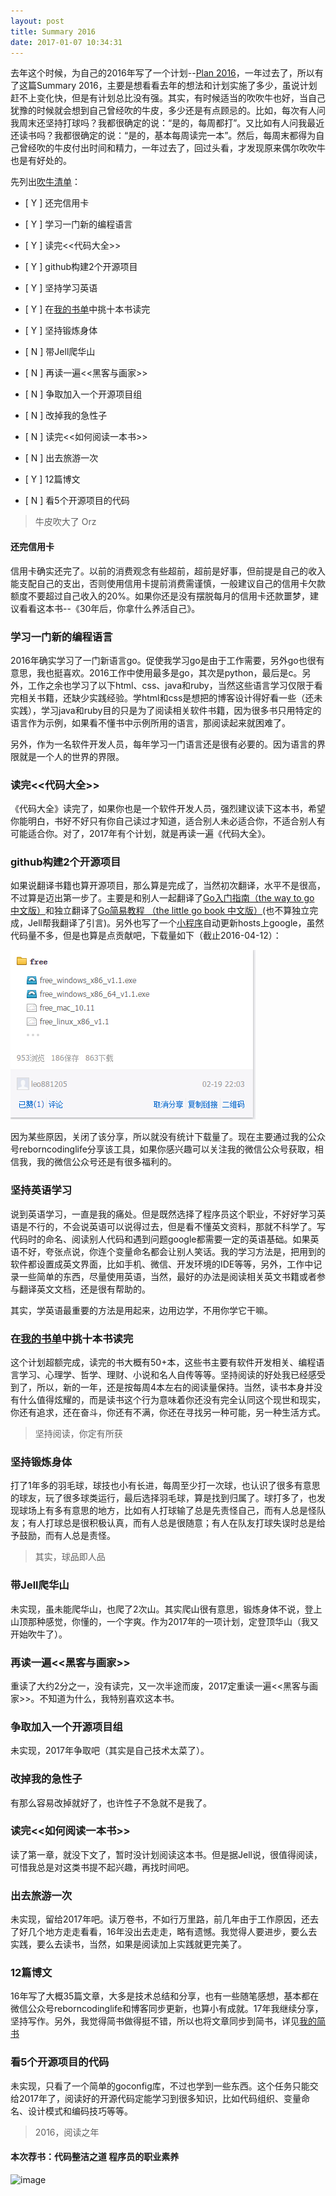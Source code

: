 ```yaml
---
layout: post
title: Summary 2016
date: 2017-01-07 10:34:31
---
```


去年这个时候，为自己的2016年写了一个计划--[Plan 2016](http://reborncodinglife.com/2016/01/13/plan-2016/)，一年过去了，所以有了这篇Summary 2016，主要是想看看去年的想法和计划实施了多少，虽说计划赶不上变化快，但是有计划总比没有强。其实，有时候适当的吹吹牛也好，当自己犹豫的时候就会想到自己曾经吹的牛皮，多少还是有点顾忌的。比如，每次有人问我周末还坚持打球吗？我都很确定的说：“是的，每周都打”。又比如有人问我最近还读书吗？我都很确定的说：“是的，基本每周读完一本”。然后，每周末都得为自己曾经吹的牛皮付出时间和精力，一年过去了，回过头看，才发现原来偶尔吹吹牛也是有好处的。

先列出[吹牛清单](http://reborncodinglife.com/2016/01/13/plan-2016/)：

- [ Y ] 还完信用卡

- [ Y ] 学习一门新的编程语言

- [ Y ] 读完<<代码大全>>

- [ Y ] github构建2个开源项目

- [ Y ] 坚持学习英语

- [ Y ] 在[我的书单](https://github.com/songleo/songleo.github.io/blob/master/_posts%2F2016-01-30-my-book-list.md)中挑十本书读完

- [ Y ] 坚持锻炼身体

- [ N ] 带Jell爬华山

- [ N ] 再读一遍<<黑客与画家>>

- [ N ] 争取加入一个开源项目组

- [ N ] 改掉我的急性子

- [ N ] 读完<<如何阅读一本书>>

- [ N ] 出去旅游一次

- [ Y ] 12篇博文

- [ N ] 看5个开源项目的代码

> 
> 牛皮吹大了 Orz
> 

#### 还完信用卡

信用卡确实还完了。以前的消费观念有些超前，超前是好事，但前提是自己的收入能支配自己的支出，否则使用信用卡提前消费需谨慎，一般建议自己的信用卡欠款额度不要超过自己收入的20%。如果你还是没有摆脱每月的信用卡还款噩梦，建议看看这本书--《30年后，你拿什么养活自己》。

### 学习一门新的编程语言

2016年确实学习了一门新语言go。促使我学习go是由于工作需要，另外go也很有意思，我也挺喜欢。2016工作中使用最多是go，其次是python，最后是c。另外，工作之余也学习了以下html、css、java和ruby，当然这些语言学习仅限于看完相关书籍，还缺少实践经验。学html和css是想把的博客设计得好看一些（还未实践），学习java和ruby目的只是为了阅读相关软件书籍，因为很多书只用特定的语言作为示例，如果看不懂书中示例所用的语言，那阅读起来就困难了。

另外，作为一名软件开发人员，每年学习一门语言还是很有必要的。因为语言的界限就是一个人的世界的界限。

### 读完<<代码大全>>

《代码大全》读完了，如果你也是一个软件开发人员，强烈建议读下这本书，希望你能明白，书好不好只有你自己读过才知道，适合别人未必适合你，不适合别人有可能适合你。对了，2017年有个计划，就是再读一遍《代码大全》。

### github构建2个开源项目

如果说翻译书籍也算开源项目，那么算是完成了，当然初次翻译，水平不是很高，不过算是迈出第一步了。主要是和别人一起翻译了[Go入门指南（the way to go 中文版）](https://github.com/Unknwon/the-way-to-go_ZH_CN)和独立翻译了[Go简易教程 （the little go book 中文版）](https://github.com/songleo/the-little-go-book_ZH_CN)(也不算独立完成，Jell帮我翻译了引言)。另外也写了一个[小程序](https://github.com/songleo/update_hosts)自动更新hosts上google，虽然代码量不多，但是也算是点贡献吧，下载量如下（截止2016-04-12）：

![](/images/free_download_cnt.png)

因为某些原因，关闭了该分享，所以就没有统计下载量了。现在主要通过我的公众号reborncodinglife分享该工具，如果你感兴趣可以关注我的微信公众号获取，相信我，我的微信公众号还是有很多福利的。

### 坚持英语学习

说到英语学习，一直是我的痛处。但是既然选择了程序员这个职业，不好好学习英语是不行的，不会说英语可以说得过去，但是看不懂英文资料，那就不科学了。写代码时的命名、阅读别人代码和遇到问题google都需要一定的英语基础。如果英语不好，夸张点说，你连个变量命名都会让别人笑话。我的学习方法是，把用到的软件都设置成英文界面，比如手机、微信、开发环境的IDE等等，另外，工作中记录一些简单的东西，尽量使用英语，当然，最好的办法是阅读相关英文书籍或者参与翻译英文文档，还是很有帮助的。

其实，学英语最重要的方法是用起来，边用边学，不用你学它干嘛。

### 在[我的书单](https://github.com/songleo/songleo.github.io/blob/master/_posts%2F2016-01-30-my-book-list.md)中挑十本书读完

这个计划超额完成，读完的书大概有50+本，这些书主要有软件开发相关、编程语言学习、心理学、哲学、理财、小说和名人自传等等。坚持阅读的好处我已经感受到了，所以，新的一年，还是按每周4本左右的阅读量保持。当然，读书本身并没有什么值得炫耀的，而是读书这个行为意味着你还没有完全认同这个现世和现实，你还有追求，还在奋斗，你还有不满，你还在寻找另一种可能，另一种生活方式。

> 坚持阅读，你定有所获

### 坚持锻炼身体

打了1年多的羽毛球，球技也小有长进，每周至少打一次球，也认识了很多有意思的球友，玩了很多球类运行，最后选择羽毛球，算是找到归属了。球打多了，也发现球场上有多有意思的地方，比如有人打球输了总是先责怪自己，而有人总是怪队友；有人打球总是很积极认真，而有人总是很随意；有人在队友打球失误时总是给予鼓励，而有人总是责怪。

> 其实，球品即人品

### 带Jell爬华山

未实现，虽未能爬华山，也爬了2次山。其实爬山很有意思，锻炼身体不说，登上山顶那种感觉，你懂的，一个字爽。作为2017年的一项计划，定登顶华山（我又开始吹牛了）。

### 再读一遍<<黑客与画家>>

重读了大约2分之一，没有读完，又一次半途而废，2017定重读一遍<<黑客与画家>>。不知道为什么，我特别喜欢这本书。

### 争取加入一个开源项目组

未实现，2017年争取吧（其实是自己技术太菜了）。

### 改掉我的急性子

有那么容易改掉就好了，也许性子不急就不是我了。

### 读完<<如何阅读一本书>>

读了第一章，就没下文了，暂时没计划阅读这本书。但是据Jell说，很值得阅读，可惜我总是对这类书提不起兴趣，再找时间吧。

### 出去旅游一次

未实现，留给2017年吧。读万卷书，不如行万里路，前几年由于工作原因，还去了好几个地方走走看看，16年没出去走走，略有遗憾。我觉得人要进步，要么去实践，要么去读书，当然，如果是阅读加上实践就更完美了。

### 12篇博文

16年写了大概35篇文章，大多是技术总结和分享，也有一些随笔感想，基本都在微信公众号reborncodinglife和博客同步更新，也算小有成就。17年我继续分享，坚持写作。另外，我觉得简书做得挺不错，所以也将文章同步到简书，详见[我的简书](http://www.jianshu.com/u/b2075cf393f8)

### 看5个开源项目的代码

未实现，只看了一个简单的goconfig库，不过也学到一些东西。这个任务只能交给2017年了，阅读好的开源代码定能学习到很多知识，比如代码组织、变量命名、设计模式和编码技巧等等。

> 2016，阅读之年

#### 本次荐书：代码整洁之道 程序员的职业素养

![image](http://img14.360buyimg.com/n1/s200x200_jfs/t3262/178/2406716875/115827/fbae1e27/57e15e78N550a9e89.jpg)

